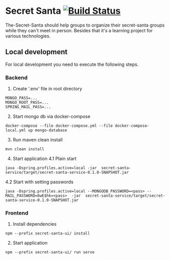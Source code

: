 # Secret Santa [![Build Status](https://travis-ci.org/MrTimeey/secret-santa.svg?branch=master)](https://travis-ci.org/MrTimeey/secret-santa)

The-Secret-Santa should help groups to organize their secret-santa groups while they can't meet in person. 
Besides that it's a learning project for various technologies.


## Local development
For local development you need to execute the following steps.
### Backend
1. Create '.env' file in root directory
```shell
MONGO_PASS=...
MONGO_ROOT_PASS=...
SPRING_MAIL_PASS=...
```
2. Start mongo db via docker-compose
```shell
docker-compose --file docker-compose.yml --file docker-compose-local.yml up mongo-database
```
3. Run maven clean install
```shell
mvn clean install
```
4. Start application
4.1 Plain start
```shell
java -Dspring.profiles.active=local -jar  secret-santa-service/target/secret-santa-service-0.1.0-SNAPSHOT.jar
```
4.2 Start with setting passwords
```shell
java -Dspring.profiles.active=local --MONGODB_PASSWORD=<pass> --MAIL_PASSWORD=6wE$hk=<pass>  -jar  secret-santa-service/target/secret-santa-service-0.1.0-SNAPSHOT.jar
```

### Frontend
1. Install dependencies
```shell
npm --prefix secret-santa-ui/ install
```
2. Start application
```shell
npm --prefix secret-santa-ui/ run serve
```
